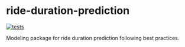 # ride-duration-prediction

[![tests](https://github.com/particle1331/ride-duration-prediction/actions/workflows/tests.yml/badge.svg)](https://github.com/particle1331/ride-duration-prediction/actions/workflows/tests.yml)

Modeling package for ride duration prediction following best practices.
